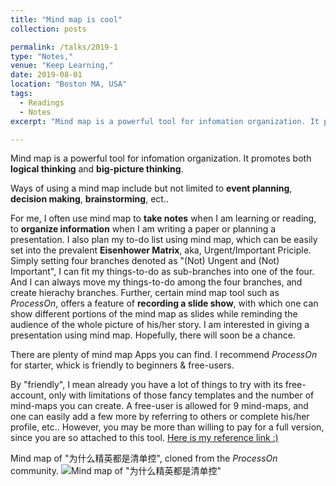 ```yaml
---
title: "Mind map is cool"
collection: posts

permalink: /talks/2019-1
type: "Notes,"
venue: "Keep Learning,"
date: 2019-08-01
location: "Boston MA, USA"
tags:
  - Readings
  - Notes
excerpt: "Mind map is a powerful tool for infomation organization. It promotes both **logical thinking** and **big-picture thinking**.... "

---
```

Mind map is a powerful tool for infomation organization. It promotes both **logical thinking** and **big-picture thinking**. 

Ways of using a mind map include but not limited to **event planning**, **decision making**, **brainstorming**, ect.. 

For me, I often use mind map to **take notes** when I am learning or reading, to **organize information** when I am writing a paper or planning a presentation. I also plan my to-do list using mind map, which can be easily set into the prevalent **Eisenhower Matrix**, aka, Urgent/Important Priciple. Simply setting four branches denoted as "(Not) Ungent and (Not) Important", I can fit my things-to-do as sub-branches into one of the four. And I can always move my things-to-do among the four branches, and create hierachy branches. Further, certain mind map tool such as *ProcessOn*, offers a feature of **recording a slide show**, with which one can show different portions of the mind map as slides while reminding the audience of the whole picture of his/her story. I am interested in giving a presentation using mind map. Hopefully, there will soon be a chance.

There are plenty of mind map Apps you can find. I recommend *ProcessOn* for starter, whick is friendly to beginners & free-users. 

By "friendly", I mean already you have a lot of things to try with its free-account, only with limitations of those fancy templates and the number of mind-maps you can create. A free-user is allowed for 9 mind-maps, and one can easily add a few more by referring to others or complete his/her profile, etc.. However, you may be more than willing to pay for a full version, since you are so attached to this tool.
[Here is my reference link :)](https://www.processon.com/i/5d517639e4b0ac2b61762e55)

Mind map of "为什么精英都是清单控", cloned from the *ProcessOn* community.
![Mind map of "为什么精英都是清单控"](http://assets.processon.com/chart_image/5d517f8de4b0ac2b617634a8.png)
 
